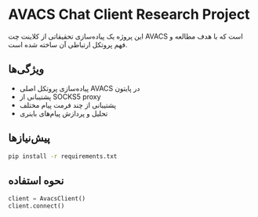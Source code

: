 # AVACS Chat Client Research Project

این پروژه یک پیاده‌سازی تحقیقاتی از کلاینت چت AVACS است که با هدف مطالعه و فهم پروتکل ارتباطی آن ساخته شده است.

## ویژگی‌ها

- پیاده‌سازی پروتکل اصلی AVACS در پایتون
- پشتیبانی از SOCKS5 proxy
- پشتیبانی از چند فرمت پیام مختلف
- تحلیل و پردازش پیام‌های باینری

## پیش‌نیازها

```bash
pip install -r requirements.txt
```

## نحوه استفاده

```python
client = AvacsClient()
client.connect()
```

